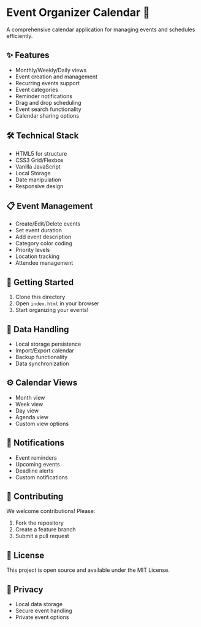 # Event Organizer Calendar 📅

A comprehensive calendar application for managing events and schedules efficiently.

## ✨ Features

- Monthly/Weekly/Daily views
- Event creation and management
- Recurring events support
- Event categories
- Reminder notifications
- Drag and drop scheduling
- Event search functionality
- Calendar sharing options

## 🛠️ Technical Stack

- HTML5 for structure
- CSS3 Grid/Flexbox
- Vanilla JavaScript
- Local Storage
- Date manipulation
- Responsive design

## 📋 Event Management

- Create/Edit/Delete events
- Set event duration
- Add event description
- Category color coding
- Priority levels
- Location tracking
- Attendee management

## 🚀 Getting Started

1. Clone this directory
2. Open `index.html` in your browser
3. Start organizing your events!

## 💾 Data Handling

- Local storage persistence
- Import/Export calendar
- Backup functionality
- Data synchronization

## ⚙️ Calendar Views

- Month view
- Week view
- Day view
- Agenda view
- Custom view options

## 🔔 Notifications

- Event reminders
- Upcoming events
- Deadline alerts
- Custom notifications

## 🤝 Contributing

We welcome contributions! Please:
1. Fork the repository
2. Create a feature branch
3. Submit a pull request

## 📝 License

This project is open source and available under the MIT License.

## 🔐 Privacy

- Local data storage
- Secure event handling
- Private event options
